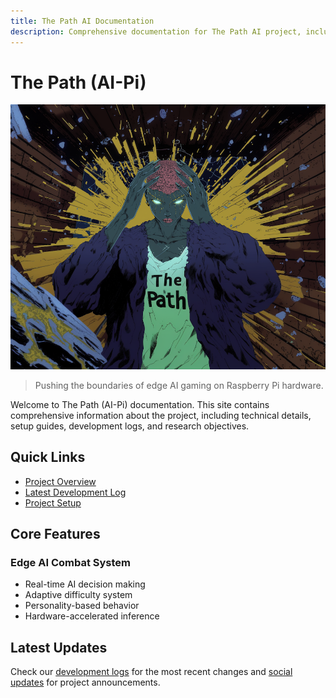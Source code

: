 ```yaml
---
title: The Path AI Documentation
description: Comprehensive documentation for The Path AI project, including technical specifications, world building, and development logs
---
```


# The Path (AI-Pi)

![The Path (AI-Pi)](images/cover-2025.png)

> Pushing the boundaries of edge AI gaming on Raspberry Pi hardware.

Welcome to The Path (AI-Pi) documentation. This site contains comprehensive information about the project, including technical details, setup guides, development logs, and research objectives.

## Quick Links

- [Project Overview](overview/project-scope.md)
- [Latest Development Log](meta/logs/2025-01-13.md)
- [Project Setup](meta/implementation/setup/project-setup.md)

## Core Features

### Edge AI Combat System
- Real-time AI decision making
- Adaptive difficulty system
- Personality-based behavior
- Hardware-accelerated inference

## Latest Updates

Check our [development logs](meta/logs/index.md) for the most recent changes and [social updates](meta/social/index.md) for project announcements.

